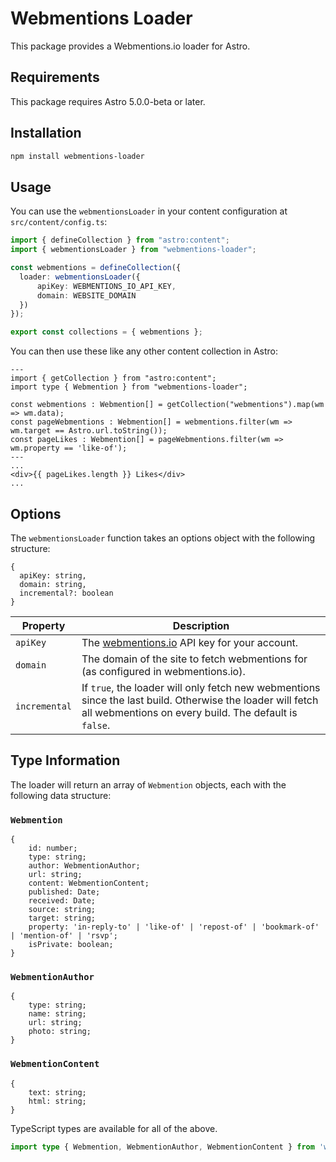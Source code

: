 # Webmentions Loader

This package provides a Webmentions.io loader for Astro.

## Requirements

This package requires Astro 5.0.0-beta or later.

## Installation

```sh
npm install webmentions-loader
```

## Usage

You can use the `webmentionsLoader` in your content configuration at `src/content/config.ts`:

```typescript
import { defineCollection } from "astro:content";
import { webmentionsLoader } from "webmentions-loader";

const webmentions = defineCollection({
  loader: webmentionsLoader({
      apiKey: WEBMENTIONS_IO_API_KEY,
      domain: WEBSITE_DOMAIN
  })
});

export const collections = { webmentions };
```
You can then use these like any other content collection in Astro:

```astro
---
import { getCollection } from "astro:content";
import type { Webmention } from "webmentions-loader";

const webmentions : Webmention[] = getCollection("webmentions").map(wm => wm.data);
const pageWebmentions : Webmention[] = webmentions.filter(wm => wm.target == Astro.url.toString());
const pageLikes : Webmention[] = pageWebmentions.filter(wm => wm.property == 'like-of');
---
...
<div>{{ pageLikes.length }} Likes</div>
...
```

## Options

The `webmentionsLoader` function takes an options object with the following structure:

```text
{
  apiKey: string,
  domain: string,
  incremental?: boolean
}
```

| Property      | Description                                                                                                                                                         |
|---------------|---------------------------------------------------------------------------------------------------------------------------------------------------------------------|
| `apiKey`      | The [webmentions.io](https://webmentions.io) API key for your account.                                                                                              |
| `domain`      | The domain of the site to fetch webmentions for (as configured in webmentions.io).                                                                                  |
| `incremental` | If `true`, the loader will only fetch new webmentions since the last build. Otherwise the loader will fetch all webmentions on every build. The default is `false`. |


## Type Information

The loader will return an array of `Webmention` objects, each with the following data structure:

### `Webmention`

```text
{
    id: number;
    type: string;
    author: WebmentionAuthor;
    url: string;
    content: WebmentionContent;
    published: Date;
    received: Date;
    source: string;
    target: string;
    property: 'in-reply-to' | 'like-of' | 'repost-of' | 'bookmark-of' | 'mention-of' | 'rsvp';
    isPrivate: boolean;
}
```

### `WebmentionAuthor`

```text
{
    type: string;
    name: string;
    url: string;
    photo: string;
}
```

### `WebmentionContent`

```text
{
    text: string;
    html: string;
}
```

TypeScript types are available for all of the above.

```typescript
import type { Webmention, WebmentionAuthor, WebmentionContent } from 'webmentions-loader'
```